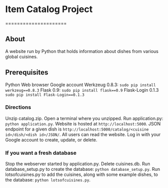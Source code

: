 # Item Catalog Project
=====================
## About
A website run by Python that holds information about dishes from various global cuisines.
## Prerequisites
Python
Web browser
Google account
Werkzeug 0.8.3: `sudo pip install werkzeug==0.8.3`
Flask 0.9: `sudo pip install flask==0.9`
Flask-Login 0.1.3 `sudo pip install Flask-Login==0.1.3`
### Directions
Unzip catalog.zip.
Open a terminal where you unzipped.
Run application.py: `python application.py`.
Website is hosted at `http://localhost:5000`.
JSON endpoint for a given dish is `http://localhost:5000/catalog/<cuisine id>/dish/<dish id>/JSON/`.
All users can read the website.
Log in with your Google account to create, update, or delete.
### If you want a fresh database
Stop the webserver started by application.py.
Delete cuisines.db.
Run database_setup.py to create the database: `python database_setup.py`.
Run lotsofcuisines.py to add the cuisines, along with some example dishes, to the database: `python lotsofcuisines.py`.
